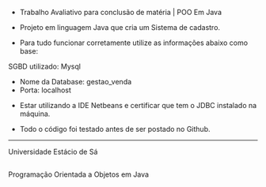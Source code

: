 - Trabalho Avaliativo para conclusão de matéria | POO Em Java
* Projeto em linguagem Java que cria um Sistema de cadastro.



* Para tudo funcionar corretamente utilize as informações abaixo como base:

SGBD utilizado: Mysql

* Nome da Database: gestao_venda
* Porta: localhost

 - Estar utilizando a IDE Netbeans e certificar que tem o JDBC instalado na máquina.

* Todo o código foi testado antes de ser postado no Github.

------

Universidade Estácio de Sá
##
Programação Orientada a Objetos em Java

